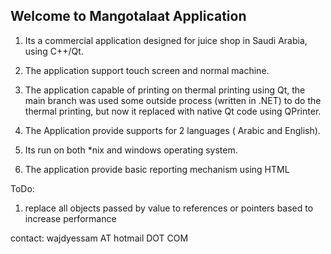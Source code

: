 Welcome to Mangotalaat  Application
------------------------------

1) Its a commercial application designed for juice shop in Saudi Arabia, using C++/Qt.

2) The application support touch screen and normal machine.

3) The application capable of printing on thermal printing using Qt, the main branch was used some outside process (written in .NET) to do the thermal printing, but now it replaced with native Qt code using QPrinter.

4) The Application provide supports for 2 languages ( Arabic and English).

5) Its run on both *nix and windows operating system.

6) The application provide basic reporting mechanism using HTML

ToDo:
1) replace all objects passed by value to references or pointers based to increase performance

contact:
wajdyessam AT hotmail DOT COM

